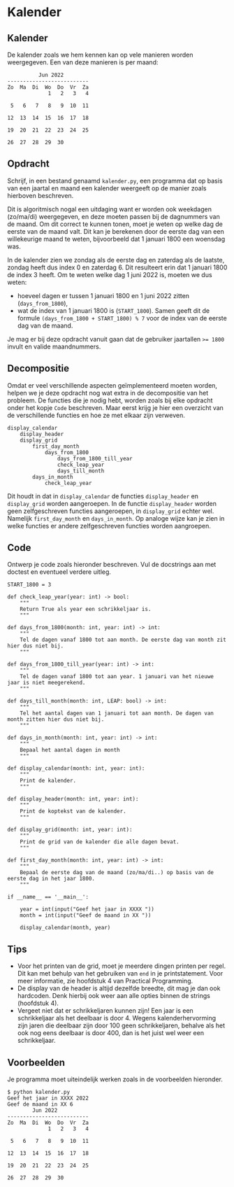 # Kalender

## Kalender

De kalender zoals we hem kennen kan op vele manieren worden weergegeven. Een van deze manieren is per maand:

              Jun 2022
    --------------------------
    Zo  Ma  Di  Wo  Do  Vr  Za
                 1   2   3   4

     5   6   7   8   9  10  11

    12  13  14  15  16  17  18

    19  20  21  22  23  24  25

    26  27  28  29  30

## Opdracht

Schrijf, in een bestand genaamd `kalender.py`, een programma dat op basis van een jaartal en maand een kalender weergeeft op de manier zoals hierboven beschreven.

Dit is algoritmisch nogal een uitdaging want er worden ook weekdagen (zo/ma/di) weergegeven, en deze moeten passen bij de dagnummers van de maand. Om dit correct te kunnen tonen, moet je weten op welke dag de eerste van de maand valt. Dit kan je berekenen door de eerste dag van een willekeurige maand te weten, bijvoorbeeld dat 1 januari 1800 een woensdag was.

In de kalender zien we zondag als de eerste dag en zaterdag als de laatste, zondag heeft dus index 0 en zaterdag 6. Dit resulteert erin dat 1 januari 1800 de index 3 heeft. Om te weten welke dag 1 juni 2022 is, moeten we dus weten:
* hoeveel dagen er tussen 1 januari 1800 en 1 juni 2022 zitten (`days_from_1800`),
* wat de index van 1 januari 1800 is (`START_1800`).
Samen geeft dit de formule `(days_from_1800 + START_1800) % 7` voor de index van de eerste dag van de maand.

Je mag er bij deze opdracht vanuit gaan dat de gebruiker jaartallen `>= 1800` invult en valide maandnummers.

## Decompositie

Omdat er veel verschillende aspecten geïmplementeerd moeten worden, helpen we je deze opdracht nog wat extra in de decompositie van het probleem.
De functies die je nodig hebt, worden zoals bij elke opdracht onder het kopje `Code` beschreven. Maar eerst krijg je hier een overzicht van de verschillende functies en hoe ze met elkaar zijn verweven.

    display_calendar
        display_header
        display_grid
            first_day_month
                days_from_1800
                    days_from_1800_till_year
                    check_leap_year
                    days_till_month
            days_in_month
                check_leap_year

Dit houdt in dat in `display_calendar` de functies `display_header` en `display_grid` worden aangeroepen. In de functie `display_header` worden geen zelfgeschreven functies aangeroepen, in `display_grid` echter wel. Namelijk `first_day_month` en `days_in_month`. Op analoge wijze kan je zien in welke functies er andere zelfgeschreven functies worden aangroepen.


## Code

Ontwerp je code zoals hieronder beschreven. Vul de docstrings aan met doctest en eventueel verdere uitleg.

    START_1800 = 3

    def check_leap_year(year: int) -> bool:
        """
        Return True als year een schrikkeljaar is.
        """

    def days_from_1800(month: int, year: int) -> int:
        """
        Tel de dagen vanaf 1800 tot aan month. De eerste dag van month zit hier dus niet bij.
        """

    def days_from_1800_till_year(year: int) -> int:
        """
        Tel de dagen vanaf 1800 tot aan year. 1 januari van het nieuwe jaar is niet meegerekend.
        """

    def days_till_month(month: int, LEAP: bool) -> int:
        """
        Tel het aantal dagen van 1 januari tot aan month. De dagen van month zitten hier dus niet bij.
        """

    def days_in_month(month: int, year: int) -> int:
        """
        Bepaal het aantal dagen in month
        """

    def display_calendar(month: int, year: int):
        """
        Print de kalender.
        """

    def display_header(month: int, year: int):
        """
        Print de koptekst van de kalender.
        """

    def display_grid(month: int, year: int):
        """
        Print de grid van de kalender die alle dagen bevat.
        """

    def first_day_month(month: int, year: int) -> int:
        """
        Bepaal de eerste dag van de maand (zo/ma/di..) op basis van de eerste dag in het jaar 1800.
        """

    if __name__ == '__main__':

        year = int(input("Geef het jaar in XXXX "))
        month = int(input("Geef de maand in XX "))

        display_calendar(month, year)

## Tips

* Voor het printen van de grid, moet je meerdere dingen printen per regel. Dit kan met behulp van het gebruiken van `end` in je printstatement. Voor meer informatie, zie hoofdstuk 4 van Practical Programming.
* De display van de header is altijd dezelfde breedte, dit mag je dan ook hardcoden. Denk hierbij ook weer aan alle opties binnen de strings (hoofdstuk 4).
* Vergeet niet dat er schrikkeljaren kunnen zijn! Een jaar is een schrikkeljaar als het deelbaar is door 4. Wegens kalenderhervorming zijn jaren die deelbaar zijn door 100 geen schrikkeljaren, behalve als het ook nog eens deelbaar is door 400, dan is het juist wel weer een schrikkeljaar.

## Voorbeelden

Je programma moet uiteindelijk werken zoals in de voorbeelden hieronder.

    $ python kalender.py
    Geef het jaar in XXXX 2022
    Geef de maand in XX 6
            Jun 2022
    --------------------------
    Zo  Ma  Di  Wo  Do  Vr  Za
                 1   2   3   4

     5   6   7   8   9  10  11

    12  13  14  15  16  17  18

    19  20  21  22  23  24  25

    26  27  28  29  30

